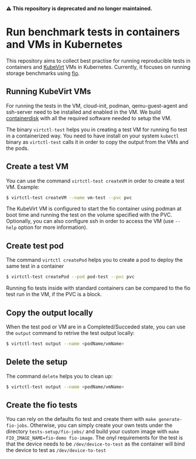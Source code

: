**⚠️ This repository is deprecated and no longer maintained.**

# Run benchmark tests in containers and VMs in Kubernetes

This repository aims to collect best practise for running reproducible tests in containers and [KubeVirt](https://kubevirt.io/) VMs in Kubernetes. Currently, it focuses on running storage benchmarks using [fio](https://fio.readthedocs.io/en/latest/index.html).

## Running KubeVirt VMs
For running the tests in the VM, cloud-init, podman, qemu-guest-agent and ssh-server need to be installed and enabled in the VM. We build [containerdisk](https://github.com/kubevirt/test-benchmarks/tree/main/containerdisk) with all the required software needed to setup the VM.

The binary `virtctl-test` helps you in creating a test VM for running fio test in a containerized way. You need to have install on your system `kubectl` binary as `virtctl-test` calls it in order to copy the output from the VMs and the pods.

## Create a test VM
You can use the command `virtctl-test createVM` in order to create a test VM. Example:
```bash
$ virtctl-test createVM --name vm-test --pvc pvc
```
The KubeVirt VM is configured to start the fio container using podman at boot time and running the test on the volume specified with the PVC. Optionally, you can also configure ssh in order to access the VM (use `--help` option for more information).

## Create test pod
The command `virtctl createPod` helps you to create a pod to deploy the same test in a container
```bash
$ virtctl-test createPod --pod pod-test --pvc pvc
```
Running fio tests inside with standard containers can be compared to the fio test run in the VM, if the PVC is a block.

## Copy the output locally
When the test pod or VM are in a Completed/Succeded state, you can use the `output` command to retrive the test output locally:
```bash
$ virtctl-test output --name <podName/vmName>
```

## Delete the setup
The command `delete` helps you to clean up:
```bash
$ virtctl-test output --name <podName/vmName>
```

## Create the fio tests
You can rely on the defaults fio test and create them with `make generate-fio-jobs`. Otherwise, you can simply create your own tests under the directory `tests-setup/fio-jobs/` and build your custom image with `make FIO_IMAGE_NAME=fio-demo fio-image`. The onyl requirements for the test is that the device needs to be `/dev/device-to-test` as the container will bind the device to test as `/dev/device-to-test`
